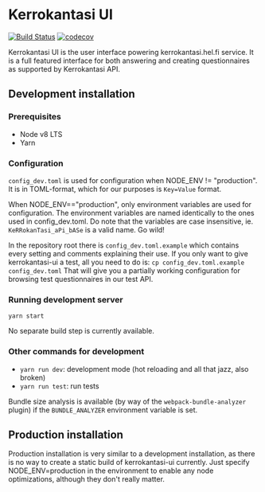 Kerrokantasi UI
===============

[![Build Status](https://travis-ci.org/City-of-Helsinki/kerrokantasi-ui.svg?branch=master)](https://travis-ci.org/City-of-Helsinki/kerrokantasi-ui)
[![codecov](https://codecov.io/gh/City-of-Helsinki/kerrokantasi-ui/branch/master/graph/badge.svg)](https://codecov.io/gh/City-of-Helsinki/kerrokantasi-ui)

Kerrokantasi UI is the user interface powering kerrokantasi.hel.fi service. It
is a full featured interface for both answering and creating questionnaires as
supported by Kerrokantasi API.

## Development installation

### Prerequisites

* Node v8 LTS
* Yarn

### Configuration

`config_dev.toml` is used for configuration when NODE_ENV != "production". It
is in TOML-format, which for our purposes is `Key=Value` format.

When NODE_ENV=="production", only environment variables are used for
configuration. The environment variables are named identically to the
ones used in config_dev.toml. Do note that the variables are case
insensitive, ie. `KeRRokanTasi_aPi_bASe` is a valid name. Go wild!

In the repository root there is `config_dev.toml.example` which contains
every setting and comments explaining their use. If you only want to give
kerrokantasi-ui a test, all you need to do is:
`cp config_dev.toml.example config_dev.toml`
That will give you a partially working configuration for browsing test
questionnaires in our test API.

### Running development server

```
yarn start
```
No separate build step is currently available.

### Other commands for development

* `yarn run dev`: development mode (hot reloading and all that jazz, also broken)
* `yarn run test`: run tests

Bundle size analysis is available (by way of the `webpack-bundle-analyzer` plugin) if the `BUNDLE_ANALYZER` environment variable is set.

## Production installation

Production installation is very similar to a development installation, as
there is no way to create a static build of kerrokantasi-ui currently. Just
specify NODE_ENV=production in the environment to enable any node
optimizations, although they don't really matter.
